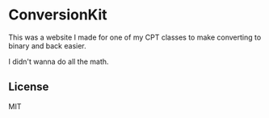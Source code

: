 # ConversionKit

This was a website I made for one of my CPT classes to make converting to binary and back easier.

I didn't wanna do all the math.

## License

MIT
